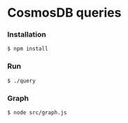 # CosmosDB queries

### Installation

```shell
$ npm install
```

### Run

```shell
$ ./query
```

### Graph

```shell
$ node src/graph.js
```

